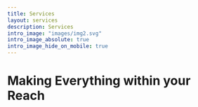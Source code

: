 ```yaml
---
title: Services
layout: services
description: Services
intro_image: "images/img2.svg"
intro_image_absolute: true
intro_image_hide_on_mobile: true
---
```


# Making Everything within your Reach 

